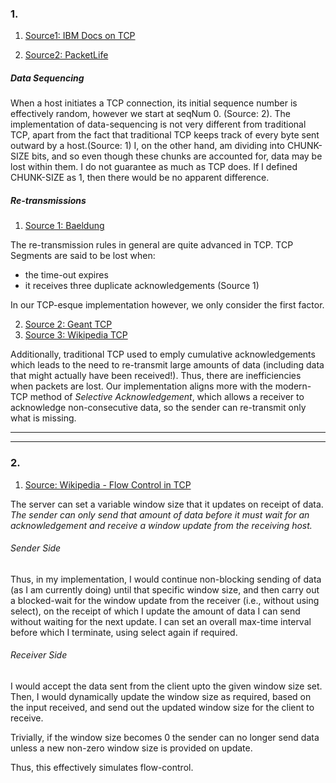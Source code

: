 ### 1. 
1. [Source1: IBM Docs on TCP](https://www.ibm.com/docs/en/zos-basic-skills?topic=4-transmission-control-protocol-tcp)

2. [Source2: PacketLife](https://packetlife.net/blog/2010/jun/7/understanding-tcp-sequence-acknowledgment-numbers/)

##### Data Sequencing
When a host initiates a TCP connection, its initial sequence number is effectively random, however we start at seqNum 0. (Source: 2). 
The implementation of data-sequencing is not very different from traditional TCP, apart from the fact that traditional TCP keeps track of every byte sent outward by a host.(Source: 1) I, on the other hand, am dividing into CHUNK-SIZE bits, and so even though these chunks are accounted for, data may be lost within them. I do not guarantee as much as TCP does. If I defined CHUNK-SIZE as 1, then there would be no apparent difference. 

##### Re-transmissions
1. [Source 1: Baeldung](https://www.baeldung.com/cs/tcp-retransmission-rules)

The re-transmission rules in general are quite advanced in TCP. 
TCP Segments are said to be lost when:
- the time-out expires
- it receives three duplicate acknowledgements (Source 1)

In our TCP-esque implementation however, we only consider the first factor. 

2. [Source 2: Geant TCP](https://wiki.geant.org/display/public/EK/SelectiveAcknowledgements)
3. [Source 3: Wikipedia TCP](https://en.wikipedia.org/wiki/Transmission_Control_Protocol#Selective_acknowledgments)

Additionally, traditional TCP used to emply cumulative acknowledgements which leads to the need to re-transmit large amounts of data (including data that might actually have been received!). Thus, there are inefficiencies when packets are lost.
 Our implementation aligns more with the modern-TCP method of _Selective Acknowledgement_, which allows a receiver to acknowledge non-consecutive data, so the sender can re-transmit only what is missing. 
___
___
### 2. 

1. [Source: Wikipedia - Flow Control in TCP](https://en.wikipedia.org/wiki/Transmission_Control_Protocol#Flow_control)

The server can set a variable window size that it updates on receipt of data. 
_The sender can only send that amount of data before it must wait for an acknowledgement and receive a window update from the receiving host._
###### Sender Side
Thus, in my implementation, I would continue non-blocking sending of data (as I am currently doing) until that specific window size, and then carry out a blocked-wait for the window update from the receiver (i.e., without using select), on the receipt of which I update the amount of data I can send without waiting for the next update. 
I can set an overall max-time interval before which I terminate, using select again if required. 

###### Receiver Side
I would accept the data sent from the client upto the given window size set. Then, I would dynamically update the window size as required, based on the input received, and send out the updated window size for the client to receive. 

Trivially, if the window size becomes 0 the sender can no longer send data unless a new non-zero window size is provided on update. 

Thus, this effectively simulates flow-control. 
